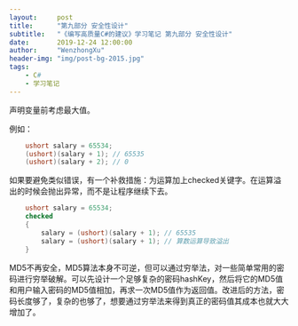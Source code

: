 ```yaml
---
layout:     post
title:      "第九部分 安全性设计"
subtitle:   "《编写高质量C#的建议》学习笔记 第九部分 安全性设计"
date:       2019-12-24 12:00:00
author:     "WenzhongXu"
header-img: "img/post-bg-2015.jpg"
tags:
    - C#
    - 学习笔记
---
```


声明变量前考虑最大值。

例如：
```C#
    ushort salary = 65534;
    (ushort)(salary + 1); // 65535
    (ushort)(salary + 2); // 0
```

如果要避免类似错误，有一个补救措施：为运算加上checked关键字。在运算溢出的时候会抛出异常，而不是让程序继续下去。
```C#
    ushort salary = 65534;
    checked
    {
        salary = (ushort)(salary + 1); // 65535
        salary = (ushort)(salary + 1); // 算数运算导致溢出
    }
```
    
MD5不再安全，MD5算法本身不可逆，但可以通过穷举法，对一些简单常用的密码进行穷举破解。可以先设计一个足够复杂的密码hashKey，然后将它的MD5值和用户输入密码的MD5值相加，再求一次MD5值作为返回值。改进后的方法，密码长度够了，复杂的也够了，想要通过穷举法来得到真正的密码值其成本也就大大增加了。